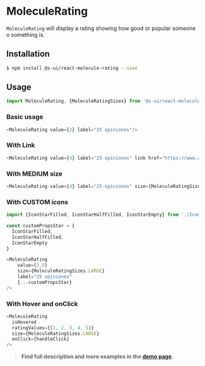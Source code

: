 # MoleculeRating

`MoleculeRating` will display a rating showing how good or popular someone o something is.


## Installation

```sh
$ npm install @s-ui/react-molecule-rating --save
```

## Usage

```js
import MoleculeRating, {MoleculeRatingSizes} from '@s-ui/react-molecule-rating'
```

### Basic usage

```js
<MoleculeRating value={2} label="25 opiniones"/>
```

### With Link

```js
<MoleculeRating value={4} label="25 opiniones" link href="https://www.adevinta.com/"/>        
```

### With MEDIUM size

```js
<MoleculeRating value={4} label="25 opiniones" size={MoleculeRatingSizes.MEDIUM} link href="https://www.adevinta.com/"/>        
```

### With CUSTOM icons

```js
import {IconStarFilled, IconStarHalfFilled, IconStarEmpty} from './Icons'

const customPropsStar = {
  IconStarFilled,
  IconStarHalfFilled,
  IconStarEmpty
}

<MoleculeRating
    value={3.5}
    size={MoleculeRatingSizes.LARGE}
    label="25 opiniones"
    {...customPropsStar}
/>
```

### With Hover and onClick

```js
<MoleculeRating
  isHovered
  ratingValues={[1, 2, 3, 4, 5]}
  size={MoleculeRatingSizes.LARGE}
  onClick={handleClick}
/>
```





> **Find full description and more examples in the [demo page](https://sui-components.now.sh/workbench/molecule/rating/demo).**